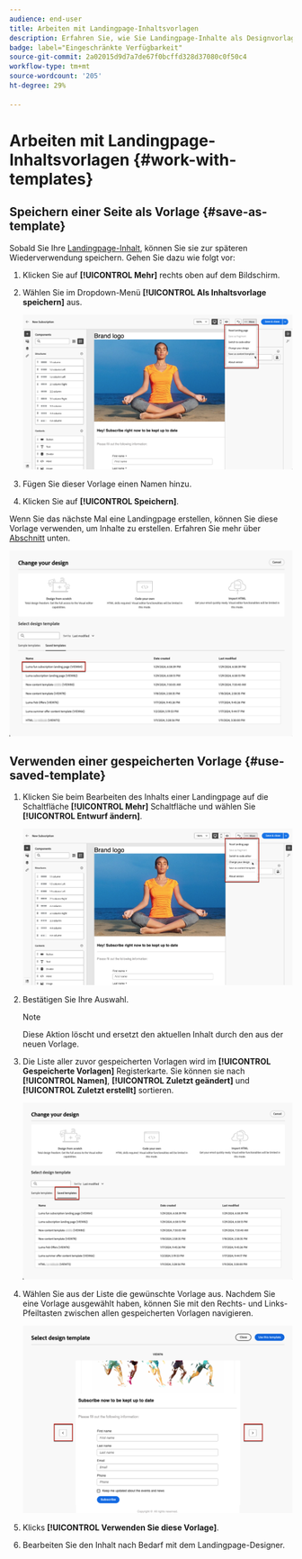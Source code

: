 ```yaml
---
audience: end-user
title: Arbeiten mit Landingpage-Inhaltsvorlagen
description: Erfahren Sie, wie Sie Landingpage-Inhalte als Designvorlage speichern und im Campaign Web wiederverwenden können.
badge: label="Eingeschränkte Verfügbarkeit"
source-git-commit: 2a02015d9d7a7de67f0bcffd328d37080c0f50c4
workflow-type: tm+mt
source-wordcount: '205'
ht-degree: 29%

---
```


# Arbeiten mit Landingpage-Inhaltsvorlagen {#work-with-templates}

## Speichern einer Seite als Vorlage {#save-as-template}

Sobald Sie Ihre [Landingpage-Inhalt](lp-content.md), können Sie sie zur späteren Wiederverwendung speichern. Gehen Sie dazu wie folgt vor:

1. Klicken Sie auf **[!UICONTROL Mehr]** rechts oben auf dem Bildschirm.

1. Wählen Sie im Dropdown-Menü **[!UICONTROL Als Inhaltsvorlage speichern]** aus.

   ![](assets/lp-save-as-template.png)

1. Fügen Sie dieser Vorlage einen Namen hinzu.

1. Klicken Sie auf **[!UICONTROL Speichern]**.

Wenn Sie das nächste Mal eine Landingpage erstellen, können Sie diese Vorlage verwenden, um Inhalte zu erstellen. Erfahren Sie mehr über [Abschnitt](#use-saved-template) unten.

![](assets/lp-saved-template.png)

## Verwenden einer gespeicherten Vorlage {#use-saved-template}

<!--Not for GA?-->

1. Klicken Sie beim Bearbeiten des Inhalts einer Landingpage auf die Schaltfläche **[!UICONTROL Mehr]** Schaltfläche und wählen Sie **[!UICONTROL Entwurf ändern]**.

   ![](assets/lp-change-your-design.png)

1. Bestätigen Sie Ihre Auswahl.

   >[!NOTE]
   >
   >Diese Aktion löscht und ersetzt den aktuellen Inhalt durch den aus der neuen Vorlage.

1. Die Liste aller zuvor gespeicherten Vorlagen wird im **[!UICONTROL Gespeicherte Vorlagen]** Registerkarte. Sie können sie nach **[!UICONTROL Namen]**, **[!UICONTROL Zuletzt geändert]** und **[!UICONTROL Zuletzt erstellt]** sortieren.

   ![](assets/lp-saved-templates.png)

1. Wählen Sie aus der Liste die gewünschte Vorlage aus. Nachdem Sie eine Vorlage ausgewählt haben, können Sie mit den Rechts- und Links-Pfeiltasten zwischen allen gespeicherten Vorlagen navigieren.

   ![](assets/lp-select-saved-template.png)

1. Klicks **[!UICONTROL Verwenden Sie diese Vorlage]**.

1. Bearbeiten Sie den Inhalt nach Bedarf mit dem Landingpage-Designer.

<!--Primary page templates and subpage templates are managed separately, meaning that you cannot use a primary page template to create a subpage, and vice versa. TBC in Web UI-->
